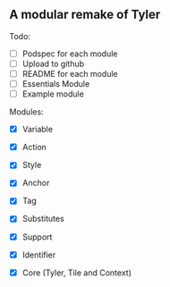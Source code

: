 
## A modular remake of Tyler

Todo:
- [ ] Podspec for each module
- [ ] Upload to github
- [ ] README for each module
- [ ] Essentials Module
- [ ] Example module

Modules:

- [x] Variable
- [x] Action
- [x] Style
- [x] Anchor
- [x] Tag
- [x] Substitutes
- [x] Support
- [x] Identifier
- [x] Core (Tyler, Tile and Context)
 
